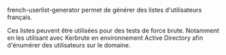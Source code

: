 french-userlist-generator permet de générer des listes d'utilisateurs français.

Ces listes peuvent être utilisées pour des tests de force brute. Notamment en les utilisant avec Kerbrute en environnement Active Directory afin d'énumérer des utilisateurs sur le domaine.